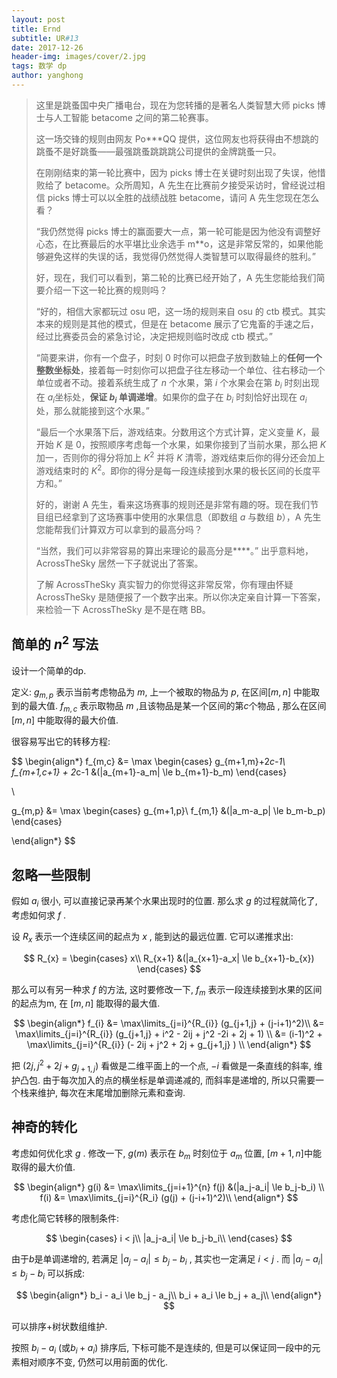 ```yaml
---
layout: post
title: Ernd
subtitle: UR#13
date: 2017-12-26
header-img: images/cover/2.jpg
tags: 数学 dp
author: yanghong
---
```


>   这里是跳蚤国中央广播电台，现在为您转播的是著名人类智慧大师 picks 博士与人工智能 betacome 之间的第二轮赛事。
>
>   这一场交锋的规则由网友 Po***QQ 提供，这位网友也将获得由不想跳的跳蚤不是好跳蚤——最强跳蚤跳跳跳公司提供的金牌跳蚤一只。
>
>   在刚刚结束的第一轮比赛中，因为 picks 博士在关键时刻出现了失误，他惜败给了 betacome。众所周知，A 先生在比赛前夕接受采访时，曾经说过相信 picks 博士可以以全胜的战绩战胜 betacome，请问 A 先生您现在怎么看？
>
>   “我仍然觉得 picks 博士的赢面要大一点，第一轮可能是因为他没有调整好心态，在比赛最后的水平堪比业余选手 m**o，这是非常反常的，如果他能够避免这样的失误的话，我觉得仍然觉得人类智慧可以取得最终的胜利。”
>
>   好，现在，我们可以看到，第二轮的比赛已经开始了，A 先生您能给我们简要介绍一下这一轮比赛的规则吗？
>
>   “好的，相信大家都玩过 osu 吧，这一场的规则来自 osu 的 ctb 模式。其实本来的规则是其他的模式，但是在 betacome 展示了它鬼畜的手速之后，经过比赛委员会的紧急讨论，决定把规则临时改成 ctb 模式。”
>
>   “简要来讲，你有一个盘子，时刻 $0$ 时你可以把盘子放到数轴上的**任何一个整数坐标处**，接着每一时刻你可以把盘子往左移动一个单位、往右移动一个单位或者不动。接着系统生成了 $n$ 个水果，第 $i$ 个水果会在第 $b_i$ 时刻出现在 $a_i$坐标处，**保证 $b_i$ 单调递增**。如果你的盘子在 $b_i$ 时刻恰好出现在 $a_i$ 处，那么就能接到这个水果。”
>
>   “最后一个水果落下后，游戏结束。分数用这个方式计算，定义变量 $K$，最开始 $K$ 是 $0$，按照顺序考虑每一个水果，如果你接到了当前水果，那么把 $K$ 加一，否则你的得分将加上 $K^2$ 并将 $K$ 清零，游戏结束后你的得分还会加上游戏结束时的 $K^2$。即你的得分是每一段连续接到水果的极长区间的长度平方和。”
>
>   好的，谢谢 A 先生，看来这场赛事的规则还是非常有趣的呀。现在我们节目组已经拿到了这场赛事中使用的水果信息（即数组 $a$ 与数组 $b$），A 先生您能帮我们计算双方可以拿到的最高分吗？
>
>   “当然，我们可以非常容易的算出来理论的最高分是****。” 出乎意料地，AcrossTheSky 居然一下子就说出了答案。
>
>   了解 AcrossTheSky 真实智力的你觉得这非常反常，你有理由怀疑 AcrossTheSky 是随便报了一个数字出来。所以你决定亲自计算一下答案，来检验一下 AcrossTheSky 是不是在瞎 BB。


## 简单的 $n^2$ 写法

设计一个简单的dp. 

定义: $g_{m,p}$ 表示当前考虑物品为 $m$, 上一个被取的物品为 $p$, 在区间$[m,n]$ 中能取到的最大值. $f_{m,c}$ 表示取物品 $m$ ,且该物品是某一个区间的第$c$个物品 , 那么在区间$[m,n]$ 中能取得的最大价值. 

很容易写出它的转移方程:

$$
\begin{align*}
f_{m,c} &= \max
	\begin{cases}
		g_{m+1,m}+2*c-1\\
		f_{m+1,c+1} + 2*c-1 &(|a_{m+1}-a_m| \le b_{m+1}-b_m)
	\end{cases}

\\

g_{m,p} &= \max 
	\begin{cases}
		g_{m+1,p}\\
		f_{m,1} &(|a_m-a_p| \le b_m-b_p)
	\end{cases}

\end{align*}
$$

## 忽略一些限制

假如 $a_i$ 很小, 可以直接记录再某个水果出现时的位置. 那么求 $g$ 的过程就简化了, 考虑如何求 $f$ . 

设 $R_{x}$ 表示一个连续区间的起点为 $x$ ,  能到达的最远位置. 它可以递推求出:

$$
R_{x} = 
\begin{cases}
x\\
R_{x+1} &(|a_{x+1}-a_x| \le b_{x+1}-b_{x})
\end{cases}
$$

那么可以有另一种求 $f$ 的方法, 这时要修改一下, $f_{m}$ 表示一段连续接到水果的区间的起点为m, 在 $[m,n]$ 能取得的最大值. 

$$
\begin{align*}
f_{i} 
&= \max\limits_{j=i}^{R_{i}} (g_{j+1,j} + (j-i+1)^2)\\
&= \max\limits_{j=i}^{R_{i}} (g_{j+1,j} + i^2 - 2ij + j^2 -2i + 2j + 1) \\
&= (i-1)^2 + \max\limits_{j=i}^{R_{i}} (- 2ij + j^2 + 2j + g_{j+1,j} ) \\
\end{align*}
$$

把 $(2j, j^2 + 2j + g_{j+1,j} )$ 看做是二维平面上的一个点, $-i$ 看做是一条直线的斜率, 维护凸包. 由于每次加入的点的横坐标是单调递减的, 而斜率是递增的, 所以只需要一个栈来维护, 每次在末尾增加删除元素和查询. 


## 神奇的转化

考虑如何优化求 $g$ . 修改一下, $g(m)$ 表示在 $b_m$ 时刻位于 $a_m$ 位置, $[m+1,n]$中能取得的最大价值. 

$$
\begin{align*}
g(i) &= \max\limits_{j=i+1}^{n} f(j) &(|a_j-a_i| \le b_j-b_i) \\
f(i) &= \max\limits_{j=i}^{R_i} (g(j) + (j-i+1)^2)\\
\end{align*}
$$

考虑化简它转移的限制条件:

$$
\begin{cases}
i < j\\
|a_j-a_i| \le b_j-b_i\\
\end{cases}
$$

由于$b$是单调递增的, 若满足 $|a_{j}-a_{i}|\le b_{j} - b_{i}$ , 其实也一定满足 $i<j$ . 而 $|a_{j}-a_{i}|\le b_{j} - b_{i}$ 可以拆成:

$$
\begin{align*}
b_i - a_i \le b_j - a_j\\
b_i + a_i \le b_j + a_j\\
\end{align*}
$$

可以排序+树状数组维护. 

按照 $b_i - a_i$ (或$b_i+a_i$) 排序后, 下标可能不是连续的, 但是可以保证同一段中的元素相对顺序不变, 仍然可以用前面的优化. 

